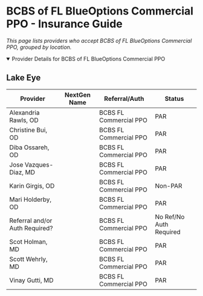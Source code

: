 # BCBS of FL BlueOptions Commercial PPO - Insurance Guide

*This page lists providers who accept BCBS of FL BlueOptions Commercial PPO, grouped by location.*

<details open><summary>Provider Details for BCBS of FL BlueOptions Commercial PPO</summary>

## Lake Eye 

| Provider | NextGen Name | Referral/Auth | Status |
|----------|-------------|--------------|--------|
| Alexandria Rawls, OD |  | BCBS FL Commercial PPO | PAR |
| Christine Bui, OD |  | BCBS FL Commercial PPO | PAR |
| Diba Ossareh, OD |  | BCBS FL Commercial PPO | PAR |
| Jose Vazques-Diaz, MD |  | BCBS FL Commercial PPO | PAR |
| Karin Girgis, OD |  | BCBS FL Commercial PPO | Non-PAR |
| Mari Holderby, OD |  | BCBS FL Commercial PPO | PAR |
| Referral and/or Auth Required? |  | BCBS FL Commercial PPO | No Ref/No Auth Required |
| Scot Holman, MD |  | BCBS FL Commercial PPO | PAR |
| Scott Wehrly, MD |  | BCBS FL Commercial PPO | PAR |
| Vinay Gutti, MD |  | BCBS FL Commercial PPO | PAR |

</details>

